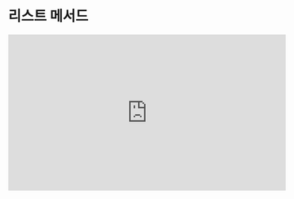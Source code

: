 # 리스트 메서드

<iframe
  loading="lazy" width="560" height="315" className="youtube" src="https://www.youtube.com/embed/OrWWnx2ydHc" title="YouTube video player" frameBorder="0" allow="accelerometer; autoplay; clipboard-write; encrypted-media; gyroscope; picture-in-picture" />

<iframe
  loading="lazy" width="560" height="315" className="youtube" src="https://www.youtube.com/embed/hnNX6_xr-3E" title="YouTube video player" frameBorder="0" allow="accelerometer; autoplay; clipboard-write; encrypted-media; gyroscope; picture-in-picture" />

## 인덱싱

CODE1과 같이 인덱싱을 이용하여 x번째 값을 새로운 값으로 바꿀 수 있습니다.

인덱싱을 이용하여 리스트 변수 a의 x~y번째 값까지를 새로운 리스트로 바꿀 수도 있습니다.

<iframe
  loading="lazy" title="Python Playground" src="https://trinket.io/embed/python3/a413df3b12" height="400" />

## `insert()`

`insert()`라는 메서드를 이용하여 사용자가 원하는 자리에 새로운 값을 더할 수 있습니다.

`list.insert(index, item)` 형태를 가지고 있고 첫 번째에는 어디(인덱스)에 아이템을 넣을지 입력하면 됩니다.

<iframe
  loading="lazy" title="Python Playground" src="https://trinket.io/embed/python3/d50ab693f8" height="400" />

## `remove()`, `pop()`, `clear()`

CODE1에서와 같이 리스트에서 'C'라는 데이터를 제거하기 위하여 `remove()`를 사용할 수 있습니다.

CODE2에 있는 예시를 보면 `pop(x)`와 `del` 키워드를 이용하여 x번째 값을 제거할 수도 있습니다.

마지막으로 CODE3에 있는 코드는 `clear()`를 사용하면 리스트를 쓰레기통에 버리는 것과 같이 모든 값을 제거할 수 예시입니다.

<iframe
  loading="lazy" title="Python Playground" src="https://trinket.io/embed/python3/8ea821b7b4" height="400" />

## `count()`

리스트에서 'blue'라는 값이 나타나는 개수를 찾기 위하여 `count()`를 CODE1에서 사용해보겠습니다.

## `index()`

리스트에서 값의 인덱스를 찾을 수도 있습니다.

CODE2와 같이 'Poo'라는 단어의 인덱스를 찾아보겠습니다.

## `sum()`

`sum()` 함수를 사용하면 리스트에 있는 모든 숫자를 더한 값을 찾을 수 있습니다 (CODE3)

<iframe
  loading="lazy" title="Python Playground" src="https://trinket.io/embed/python3/7fdd2b43c1" height="400" />

## `sort()`와 reverse()

리스트를 알파벳과 숫자 순서로 정리하기 위해서 `sort()` 메서드를 사용할 수 있습니다 (CODE1)

리스트에서 알파벳과 숫자 순서를 거꾸로 정리하려면 `sort()` 안에서 `reverse = True`를 입력하면 됩니다. (CODE2)

`reverse()` 함수를 이용하여 리스트의 순서를 뒤집을 수도 있습니다. (CODE3)

우리가 저희만의 규칙을 정할 수 있습니다. CODE4를 보면 문자에서 소문자인 것부터 시작하여 대문자로 정리했습니다.

<iframe
  loading="lazy" title="Python Playground" src="https://trinket.io/embed/python3/44f3241dca" height="400" />

## `append()`

리스트 끝에 새로운 값을 더하기 위하여 우리는 `append()`를 사용해 보겠습니다.

`list.append(item)` 형태로 list 끝에 새로운 item을 더합니다.

<iframe
  loading="lazy" title="Python Playground" src="https://trinket.io/embed/python3/12cc090a48" height="400" />

## `extend()`

두 리스트를 더하여 새로운 리시트를 만들기 위하여 `extend()`를 사용할 수 있습니다.

`list1.extend(list2)` 형태로 `list1`이 `list1`과 `list2`에 있는 아이템을 모두 합친 값을 그 변수 안에 저장하는 메서드입니다.

<iframe
  loading="lazy" title="Python Playground" src="https://trinket.io/embed/python3/7e53c5b5a9" height="400" />

## `max()`와 min()

리스트가 만일 모두 다 숫자로만 이루어져 있다면 가장 큰 수와 가장 작은 수를 `max()`와 `min()`을 사용하여 알 수 있습니다.
